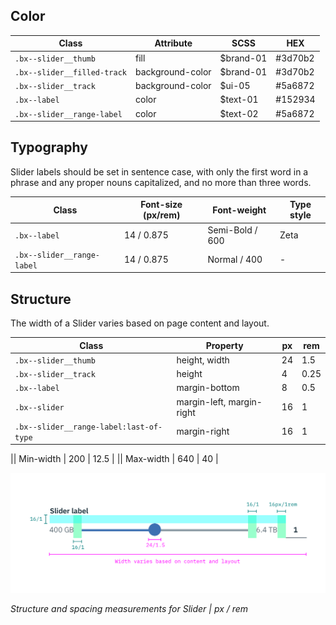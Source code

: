 ## Color

| Class                      |   Attribute       | SCSS     | HEX      |
|----------------------------|------------------|-----------|----------|
| `.bx--slider__thumb`       | fill             | $brand-01 | #3d70b2  |
| `.bx--slider__filled-track`| background-color | $brand-01 | #3d70b2  |
| `.bx--slider__track`       | background-color | $ui-05    | #5a6872  |
| `.bx--label`               | color            | $text-01  | #152934  |
| `.bx--slider__range-label` | color            | $text-02  | #5a6872  |


## Typography
Slider labels should be set in sentence case, with only the first word in a phrase and any proper nouns capitalized, and no more than three words.

| Class 			               | Font-size (px/rem) | Font-weight    | Type style |
|----------------------------|--------------------|----------------|------------|
| `.bx--label`               | 14 / 0.875         | Semi-Bold / 600| Zeta       |
| `.bx--slider__range-label` | 14 / 0.875         | Normal / 400   | -          |

## Structure
The width of a Slider varies based on page content and layout.

| Class     | Property          | px | rem   |
|-------------------|----|-------|-------|
| `.bx--slider__thumb`  | height, width            | 24 | 1.5   |
| `.bx--slider__track` | height | 4  | 0.25  |
| `.bx--label`| margin-bottom | 8 | 0.5   |
| `.bx--slider`| margin-left, margin-right | 16 | 1  |
| `.bx--slider__range-label:last-of-type`| margin-right | 16 | 1  |


|| Min-width    | 200 | 12.5 |
|| Max-width  | 640 |  40 |


![Structure and spacing measurements for Slider](images/slider-style-1.png)

_Structure and spacing measurements for Slider | px / rem_
